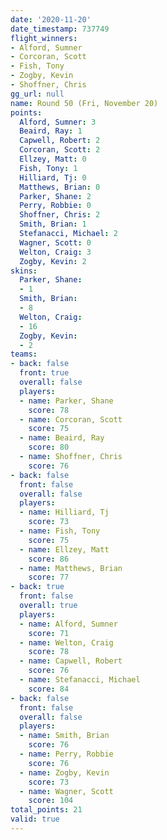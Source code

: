 ```yaml
---
date: '2020-11-20'
date_timestamp: 737749
flight_winners:
- Alford, Sumner
- Corcoran, Scott
- Fish, Tony
- Zogby, Kevin
- Shoffner, Chris
gg_url: null
name: Round 50 (Fri, November 20)
points:
  Alford, Sumner: 3
  Beaird, Ray: 1
  Capwell, Robert: 2
  Corcoran, Scott: 2
  Ellzey, Matt: 0
  Fish, Tony: 1
  Hilliard, Tj: 0
  Matthews, Brian: 0
  Parker, Shane: 2
  Perry, Robbie: 0
  Shoffner, Chris: 2
  Smith, Brian: 1
  Stefanacci, Michael: 2
  Wagner, Scott: 0
  Welton, Craig: 3
  Zogby, Kevin: 2
skins:
  Parker, Shane:
  - 1
  Smith, Brian:
  - 8
  Welton, Craig:
  - 16
  Zogby, Kevin:
  - 2
teams:
- back: false
  front: true
  overall: false
  players:
  - name: Parker, Shane
    score: 78
  - name: Corcoran, Scott
    score: 75
  - name: Beaird, Ray
    score: 80
  - name: Shoffner, Chris
    score: 76
- back: false
  front: false
  overall: false
  players:
  - name: Hilliard, Tj
    score: 73
  - name: Fish, Tony
    score: 75
  - name: Ellzey, Matt
    score: 86
  - name: Matthews, Brian
    score: 77
- back: true
  front: false
  overall: true
  players:
  - name: Alford, Sumner
    score: 71
  - name: Welton, Craig
    score: 78
  - name: Capwell, Robert
    score: 76
  - name: Stefanacci, Michael
    score: 84
- back: false
  front: false
  overall: false
  players:
  - name: Smith, Brian
    score: 76
  - name: Perry, Robbie
    score: 76
  - name: Zogby, Kevin
    score: 73
  - name: Wagner, Scott
    score: 104
total_points: 21
valid: true
---
```


